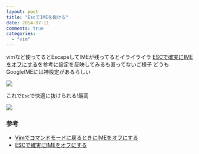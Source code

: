 ```yaml
---
layout: post
title: "EscでIMEを抜ける"
date: 2014-07-11
comments: true
categories:
  - "vim"
---
```


vimなど使ってるとEscapeしてIMEが残ってるとイライライラ
[ESCで確実にIMEをオフにする](http://nobeans.hatenablog.com/entry/20090211/1234326782)を参考に設定を反映してみるも直ってないご様子
どうもGoogleIMEには神設定があるらしい

<img class="u-max-full-width" src="http://i.gyazo.com/64daf9848e558c14efc0df858aef8388.png" >

これで`Esc`で快適に抜けられる!最高

<img class="u-max-full-width" src="http://i.gyazo.com/2708f90efe1cebb5d4f5aad5195b1ce8.gif" >

### 参考

- [Vimでコマンドモードに戻るときにIMEをオフにする](http://hotolab.net/blog/vim_ime)
- [ESCで確実にIMEをオフにする](http://nobeans.hatenablog.com/entry/20090211/1234326782)
